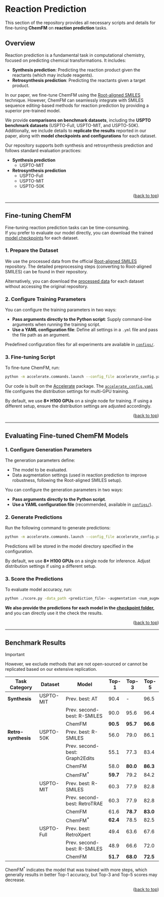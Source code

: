<a id="readme-top"></a>

# Reaction Prediction

This section of the repository provides all necessary scripts and details for fine-tuning **ChemFM** on **reaction prediction** tasks.

## Overview

Reaction prediction is a fundamental task in computational chemistry, focused on predicting chemical transformations. It includes:

- **Synthesis prediction**: Predicting the reaction product given the reactants (which may include reagents).
- **Retrosynthesis prediction**: Predicting the reactants given a target product.

In our paper, we fine-tune ChemFM using the [Root-aligned SMILES](https://pubs.rsc.org/en/content/articlelanding/2022/sc/d2sc02763a) technique. However, ChemFM can seamlessly integrate with SMILES sequence editing-based methods for reaction prediction by providing a superior pre-trained model.

We provide **comparisons on benchmark datasets**, including the **USPTO benchmark datasets** (USPTO-Full, USPTO-MIT, and USPTO-50K). 
Additionally, we include details to **replicate the results** reported in our paper, along with **model checkpoints and configurations** for each dataset.

Our repository supports both synthesis and retrosynthesis prediction and follows standard evaluation practices:

- **Synthesis prediction**
  - USPTO-MIT
- **Retrosynthesis prediction**
  - USPTO-Full
  - USPTO-MIT
  - USPTO-50K


<p align="right">(<a href="#readme-top">back to top</a>)</p>

---

## Fine-tuning ChemFM

Fine-tuning reaction prediction tasks can be time-consuming.  
If you prefer to evaluate our model directly, you can download the trained [model checkpoints](https://clemson.box.com/s/mw5rl7qsis7l87viq1nyyqz7o82lwnh2) for each dataset.

### 1. Prepare the Dataset

We use the processed data from the official [Root-aligned SMILES](https://github.com/otori-bird/retrosynthesis) repository. The detailed preprocessing steps (converting to Root-aligned SMILES) can be found in their repository.

Alternatively, you can download the [processed data](https://clemson.box.com/s/kct8hy0pc0i7iyjlpmrxng8cyoj12i9v) for each dataset without accessing the original repository.

### 2. Configure Training Parameters

You can configure the training parameters in two ways:

- **Pass arguments directly to the Python script**: Supply command-line arguments when running the training script.
- **Use a YAML configuration file**: Define all settings in a `.yml` file and pass the file path as an argument.

Predefined configuration files for all experiments are available in [`configs/`](./configs/).

### 3. Fine-tuning Script

To fine-tune ChemFM, run:

```bash
python -m accelerate.commands.launch --config_file accelerate_config.yaml main.py --training_args_file <config_yml_file>
```

Our code is built on the [Accelerate](https://huggingface.co/docs/accelerate/main/en/index) package.  The [`accelerate_config.yaml`](./accelerate_config.yaml) file configures the distribution settings for multi-GPU training.

By default, we use **8× H100 GPUs** on a single node for training. If using a different setup, ensure the distribution settings are adjusted accordingly.

<p align="right">(<a href="#readme-top">back to top</a>)</p>

---

## Evaluating Fine-tuned ChemFM Models

### 1. Configure Generation Parameters

The generation parameters define:
- The model to be evaluated.
- Data augmentation settings (used in reaction prediction to improve robustness, following the Root-aligned SMILES setup).

You can configure the generation parameters in two ways:

- **Pass arguments directly to the Python script**.
- **Use a YAML configuration file** (recommended, available in [`configs/`](./configs/)).

### 2. Generate Predictions

Run the following command to generate predictions:

```bash
python -m accelerate.commands.launch --config_file accelerate_config.yaml evaluate.py --training_args_file <config_yml_file>
```

Predictions will be stored in the model directory specified in the configuration. 

By default, we use **8× H100 GPUs** on a single node for inference. Adjust distribution settings if using a different setup.

### 3. Score the Predictions

To evaluate model accuracy, run:

```bash
python ./score.py -data_path <prediction_file> -augmentation <num_augmentation>
```
**We also provide the predictions for each model in the [checkpoint folder](https://clemson.box.com/s/mw5rl7qsis7l87viq1nyyqz7o82lwnh2),** and you can directly use it the check the results.

<p align="right">(<a href="#readme-top">back to top</a>)</p>

---




## Benchmark Results

> [!IMPORTANT]
> However, we exclude methods that are not open-sourced or cannot be replicated based on our extensive replication.


| Task Category     | Dataset     | Model                                 | Top-1  | Top-3  | Top-5  |
|------------------|------------|--------------------------------------|--------|--------|--------|
| **Synthesis**    | USPTO-MIT   | Prev. best: AT                  | 90.4   | -      | 96.5   |
|                  |            | Prev. second-best: R-SMILES       | 90.0   | 95.6   | 96.4   |
|                  |            | ChemFM                           | **90.5** | **95.7** | **96.6** |
| **Retro-synthesis** | USPTO-50K | Prev. best: R-SMILES            | 56.0   | 79.0   | 86.1   |
|                  |            | Prev. second-best: Graph2Edits   | 55.1   | 77.3   | 83.4   |
|                  |            | ChemFM                               | 58.0   | **80.0** | **86.3** |
|                  |            | ChemFM<sup>*</sup>                             | **59.7** | 79.2   | 84.2   |
|                  | USPTO-MIT   | Prev. best: R-SMILES            | 60.3   | 77.9   | 82.8   |
|                  |            | Prev. second-best: RetroTRAE     | 60.3   | 77.9   | 82.8   |
|                  |            | ChemFM                               | 61.6   | **78.7** | **83.0** |
|                  |            | ChemFM<sup>*</sup>                            | **62.4** | 78.5   | 82.5   |
|                  | USPTO-Full  | Prev. best: RetroXpert          | 49.4   | 63.6   | 67.6   |
|                  |            | Prev. second-best: R-SMILES      | 48.9   | 66.6   | 72.0   |
|                  |            | ChemFM                           | **51.7** | **68.0** | **72.5** |

ChemFM<sup>*</sup> indicates the model that was trained with more steps, which generally results in better Top-1 accuracy, but Top-3 and Top-5 scores may decrease.

<p align="right">(<a href="#readme-top">back to top</a>)</p>



